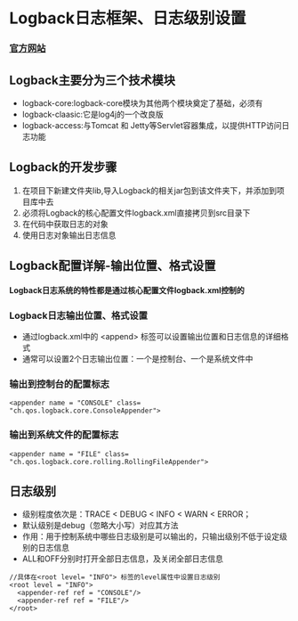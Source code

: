 # Logback日志框架、日志级别设置


### [官方网站](https://logback.qos.ch/index.html)

## Logback主要分为三个技术模块

* logback-core:logback-core模块为其他两个模块奠定了基础，必须有
* logback-claasic:它是log4j的一个改良版
* logback-access:与Tomcat 和 Jetty等Servlet容器集成，以提供HTTP访问日志功能


## Logback的开发步骤
1. 在项目下新建文件夹lib,导入Logback的相关jar包到该文件夹下，并添加到项目库中去
2. 必须将Logback的核心配置文件logback.xml直接拷贝到src目录下
3. 在代码中获取日志的对象
4. 使用日志对象输出日志信息



## Logback配置详解-输出位置、格式设置

#### Logback日志系统的特性都是通过核心配置文件logback.xml控制的

### Logback日志输出位置、格式设置

* 通过logback.xml中的 \<append\> 标签可以设置输出位置和日志信息的详细格式
* 通常可以设置2个日志输出位置：一个是控制台、一个是系统文件中


### 输出到控制台的配置标志
  
```
<appender name = "CONSOLE" class= "ch.qos.logback.core.ConsoleAppender">
```

### 输出到系统文件的配置标志

```
<appender name = "FILE" class= "ch.qos.logback.core.rolling.RollingFileAppender">
```


## 日志级别
* 级别程度依次是：TRACE < DEBUG < INFO < WARN < ERROR；
* 默认级别是debug（忽略大小写）对应其方法
* 作用：用于控制系统中哪些日志级别是可以输出的，只输出级别不低于设定级别的日志信息
* ALL和OFF分别时打开全部日志信息，及关闭全部日志信息


```
//具体在<root level= "INFO"> 标签的level属性中设置日志级别
<root level = "INFO">
  <appender-ref ref = "CONSOLE"/>
  <appender-ref ref = "FILE"/>
</root>
```
